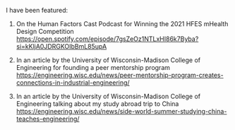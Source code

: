 I have been featured:

1. On the Human Factors Cast Podcast for Winning the 2021 HFES mHealth Design Competition
https://open.spotify.com/episode/7gsZeOz1NTLxHI86k7Byba?si=kKljA0JDRGKOIbBmL85upA

2. In an article by the University of Wisconsin-Madison College of Engineering for founding a peer mentorship program
https://engineering.wisc.edu/news/peer-mentorship-program-creates-connections-in-industrial-engineering/

3. In an article by the University of Wisconsin-Madison College of Engineering talking about my study abroad trip to China
https://engineering.wisc.edu/news/side-world-summer-studying-china-teaches-engineering/

